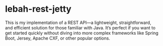 # lebah-rest-jetty

This is my implementation of a REST API—a lightweight, straightforward, and efficient solution for those familiar with Java. It’s perfect if you want to get started quickly without diving into more complex frameworks like Spring Boot, Jersey, Apache CXF, or other popular options.
